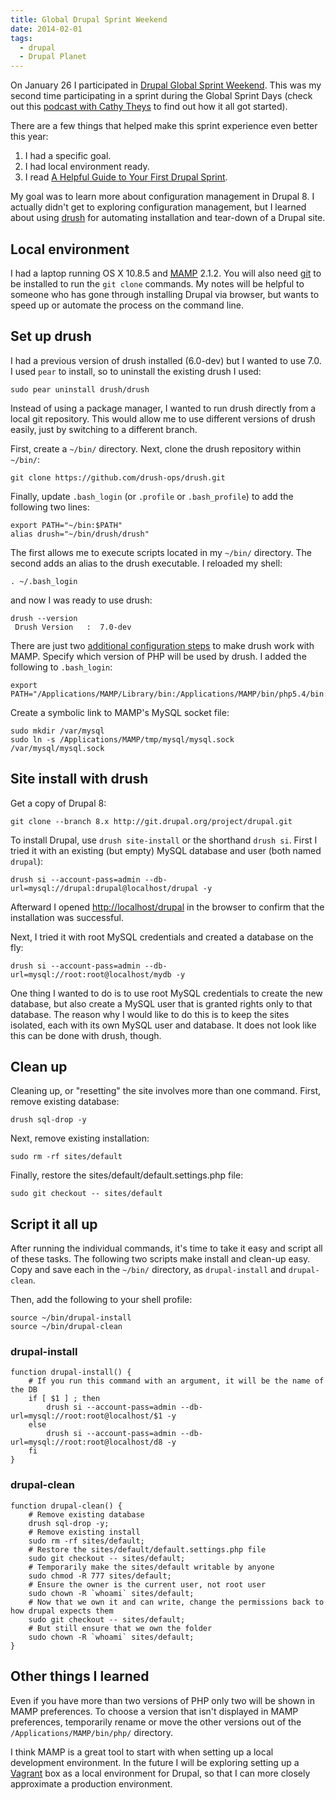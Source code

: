 ```yaml
---
title: Global Drupal Sprint Weekend
date: 2014-02-01
tags:
  - drupal
  - Drupal Planet
---
```


On January 26 I participated in [Drupal Global Sprint Weekend][].
This was my second time participating in a sprint during the Global Sprint
Days (check out this [podcast with Cathy Theys][] to find out how it all got
started).

There are a few things that helped make this sprint experience even better this
year:

1. I had a specific goal.
2. I had local environment ready.
3. I read [A Helpful Guide to Your First Drupal Sprint][].

My goal was to learn more about configuration management in Drupal 8. I actually
didn't get to exploring configuration management, but I learned about using
[drush][] for automating installation and tear-down of a Drupal site.

[Drupal Global Sprint Weekend]: https://groups.drupal.org/node/332998
[podcast with Cathy Theys]: https://www.lullabot.com/blog/podcasts/global-sprint-days
[A Helpful Guide to Your First Drupal Sprint]: http://www.genuineinteractive.com/blog-posts/web/helpful-guide-first-sprint/
[drush]: https://github.com/drush-ops/drush

## Local environment

I had a laptop running OS X 10.8.5 and [MAMP][] 2.1.2. You will also need
[git][] to be installed to run the `git clone` commands. My notes will be
helpful to someone who has gone through installing Drupal via browser, but
wants to speed up or automate the process on the command line.

[MAMP]: http://www.mamp.info/en/index.html
[git]: http://git-scm.com

## Set up drush

I had a previous version of drush installed (6.0-dev) but I wanted to use 7.0.
I used `pear` to install, so to uninstall the existing drush I used:

~~~ shell
sudo pear uninstall drush/drush
~~~

Instead of using a package manager, I wanted to run drush directly from a local
git repository. This would allow me to use different versions of drush easily,
just by switching to a different branch.

First, create a `~/bin/` directory. Next, clone the drush repository within
`~/bin/`:

~~~ shell
git clone https://github.com/drush-ops/drush.git
~~~

Finally, update `.bash_login` (or `.profile` or `.bash_profile`) to add the
following two lines:

~~~ shell
export PATH="~/bin:$PATH"
alias drush="~/bin/drush/drush"
~~~

The first allows me to execute scripts located in my `~/bin/` directory.
The second adds an alias to the drush executable. I reloaded my shell:

~~~shell
. ~/.bash_login
~~~

and now I was ready to use drush:

~~~ shell
drush --version
 Drush Version   :  7.0-dev
~~~

There are just two [additional configuration steps][] to make drush work with
MAMP. Specify which version of PHP will be used by drush. I added the following
to `.bash_login`:

~~~ shell
export PATH="/Applications/MAMP/Library/bin:/Applications/MAMP/bin/php5.4/bin:$PATH"
~~~

Create a symbolic link to MAMP's MySQL socket file:

~~~ shell
sudo mkdir /var/mysql
sudo ln -s /Applications/MAMP/tmp/mysql/mysql.sock /var/mysql/mysql.sock
~~~

[additional configuration steps]: https://github.com/drush-ops/drush#additional-configurations-for-mamp

## Site install with drush

Get a copy of Drupal 8:

~~~ shell
git clone --branch 8.x http://git.drupal.org/project/drupal.git
~~~

To install Drupal, use `drush site-install` or the shorthand `drush si`.
First I tried it with an existing (but empty) MySQL database and user (both
named `drupal`):

~~~ shell
drush si --account-pass=admin --db-url=mysql://drupal:drupal@localhost/drupal -y
~~~

Afterward I opened <http://localhost/drupal> in the browser to confirm that
the installation was successful.

Next, I tried it with root MySQL credentials and created a database on the fly:

~~~ shell
drush si --account-pass=admin --db-url=mysql://root:root@localhost/mydb -y
~~~

One thing I wanted to do is to use root MySQL credentials to create the new
database, but also create a MySQL user that is granted rights only to that
database. The reason why I would like to do this is to keep the sites isolated,
each with its own MySQL user and database. It does not look like this can be
done with drush, though.

## Clean up

Cleaning up, or "resetting" the site involves more than one command. First,
remove existing database:

~~~ shell
drush sql-drop -y
~~~

Next, remove existing installation:

~~~ shell
sudo rm -rf sites/default
~~~

Finally, restore the sites/default/default.settings.php file:

~~~ shell
sudo git checkout -- sites/default
~~~

## Script it all up

After running the individual commands, it's time to take it easy and script
all of these tasks. The following two scripts make install and clean-up easy.
Copy and save each in the `~/bin/` directory, as `drupal-install` and
`drupal-clean`.

Then, add the following to your shell profile:

~~~ shell
source ~/bin/drupal-install
source ~/bin/drupal-clean
~~~

### drupal-install

~~~ shell
function drupal-install() {
	# If you run this command with an argument, it will be the name of the DB
	if [ $1 ] ; then
		drush si --account-pass=admin --db-url=mysql://root:root@localhost/$1 -y
	else
		drush si --account-pass=admin --db-url=mysql://root:root@localhost/d8 -y
	fi
}
~~~

### drupal-clean

~~~ shell
function drupal-clean() {
	# Remove existing database
	drush sql-drop -y;
	# Remove existing install
	sudo rm -rf sites/default;
	# Restore the sites/default/default.settings.php file
	sudo git checkout -- sites/default;
	# Temporarily make the sites/default writable by anyone
	sudo chmod -R 777 sites/default;
	# Ensure the owner is the current user, not root user
	sudo chown -R `whoami` sites/default;
	# Now that we own it and can write, change the permissions back to how drupal expects them
	sudo git checkout -- sites/default;
	# But still ensure that we own the folder
	sudo chown -R `whoami` sites/default;
}
~~~

## Other things I learned

Even if you have more than two versions of PHP only two will be shown in MAMP
preferences. To choose a version that isn't displayed in MAMP preferences,
temporarily rename or move the other versions out of the
`/Applications/MAMP/bin/php/` directory.

I think MAMP is a great tool to start with when setting up a local development
environment. In the future I will be exploring setting up a [Vagrant][] box as
a local environment for Drupal, so that I can more closely approximate a
production environment.

[Vagrant]: http://www.vagrantup.com

